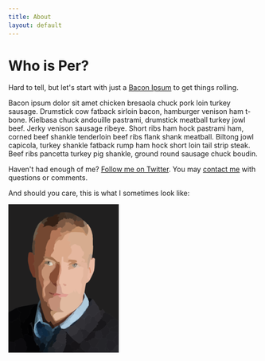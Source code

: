 ```yaml
---
title: About
layout: default
---
```


# Who is Per?

Hard to tell, but let's start with just a [Bacon Ipsum][bacon] to get things rolling.

Bacon ipsum dolor sit amet chicken bresaola chuck pork loin turkey sausage. Drumstick cow fatback sirloin bacon, hamburger venison ham t-bone. Kielbasa chuck andouille pastrami, drumstick meatball turkey jowl beef. Jerky venison sausage ribeye. Short ribs ham hock pastrami ham, corned beef shankle tenderloin beef ribs flank shank meatball. Biltong jowl capicola, turkey shankle fatback rump ham hock short loin tail strip steak. Beef ribs pancetta turkey pig shankle, ground round sausage chuck boudin.

Haven't had enough of me? [Follow me on Twitter][twitter]. You may [contact me][contact] with questions or comments.

And should you care, this is what I sometimes look like:

![Per](/images/jag-m.png)

[bacon]:   http://baconipsum.com/
[twitter]: http://twitter.com/ejeklint
[contact]: /contact